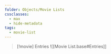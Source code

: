 ```yaml
---
folder: Objects/Movie Lists
cssclasses:
  - max
  - hide-metadata
tags:
  - movie-list
---
```


> [!movie] Entries
> ![[Movie List.base#Entries]]
